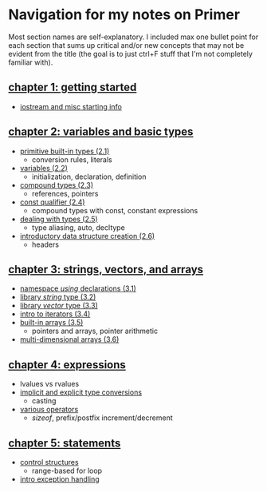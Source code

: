 # Navigation for my notes on Primer

Most section names are self-explanatory. I included max one bullet point for each section that sums up critical and/or new concepts that may not be evident from the title (the goal is to just ctrl+F stuff that I'm not completely familiar with).

## [chapter 1: getting started](https://github.com/tedklin/pseudoblog/blob/master/cpp_notebook/primer/ch-01.md)

- [iostream and misc starting info](https://github.com/tedklin/pseudoblog/blob/master/cpp_notebook/primer/ch-01.md#chapter-1-getting-started)

## [chapter 2: variables and basic types](https://github.com/tedklin/pseudoblog/blob/master/cpp_notebook/primer/ch-02.md)

- [primitive built-in types (2.1)](https://github.com/tedklin/pseudoblog/blob/master/cpp_notebook/primer/ch-02.md#primitive-built-in-types-21)
  - conversion rules, literals
- [variables (2.2)](https://github.com/tedklin/pseudoblog/blob/master/cpp_notebook/primer/ch-02.md#variables-22)
  - initialization, declaration, definition
- [compound types (2.3)](https://github.com/tedklin/pseudoblog/blob/master/cpp_notebook/primer/ch-02.md#compound-types-23)
  - references, pointers
- [const qualifier (2.4)](https://github.com/tedklin/pseudoblog/blob/master/cpp_notebook/primer/ch-02.md#const-qualifier-24)
  - compound types with const, constant expressions
- [dealing with types (2.5)](https://github.com/tedklin/pseudoblog/blob/master/cpp_notebook/primer/ch-02.md#dealing-with-types-25)
  - type aliasing, auto, decltype
- [introductory data structure creation (2.6)](https://github.com/tedklin/pseudoblog/blob/master/cpp_notebook/primer/ch-02.md#introductory-data-structure-creation-26)
  - headers

## [chapter 3: strings, vectors, and arrays](https://github.com/tedklin/pseudoblog/blob/master/cpp_notebook/primer/ch-03.md)

- [namespace *using* declarations (3.1)](https://github.com/tedklin/pseudoblog/blob/master/cpp_notebook/primer/ch-03.md#namespace-using-declarations-31)
- [library *string* type (3.2)](https://github.com/tedklin/pseudoblog/blob/master/cpp_notebook/primer/ch-03.md#library-string-type-32)
- [library *vector* type (3.3)](https://github.com/tedklin/pseudoblog/blob/master/cpp_notebook/primer/ch-03.md#library-vector-type-33)
- [intro to iterators (3.4)](https://github.com/tedklin/pseudoblog/blob/master/cpp_notebook/primer/ch-03.md#intro-to-iterators-34)
- [built-in arrays (3.5)](https://github.com/tedklin/pseudoblog/blob/master/cpp_notebook/primer/ch-03.md#built-in-arrays-35)
  - pointers and arrays, pointer arithmetic
- [multi-dimensional arrays (3.6)](https://github.com/tedklin/pseudoblog/blob/master/cpp_notebook/primer/ch-03.md#multi-dimensional-arrays-36)

## [chapter 4: expressions](https://github.com/tedklin/pseudoblog/blob/master/cpp_notebook/primer/ch-04.md)

- lvalues vs rvalues
- [implicit and explicit type conversions](https://github.com/tedklin/pseudoblog/blob/master/cpp_notebook/primer/ch-04.md#type-conversions)
  - casting
- [various operators](https://github.com/tedklin/pseudoblog/blob/master/cpp_notebook/primer/ch-04.md#specific-operators)
  - *sizeof*, prefix/postfix increment/decrement

## [chapter 5: statements](https://github.com/tedklin/pseudoblog/blob/master/cpp_notebook/primer/ch-05.md)

- [control structures](https://github.com/tedklin/pseudoblog/blob/master/cpp_notebook/primer/ch-05.md#control-structures)
  - range-based for loop
- [intro exception handling](https://github.com/tedklin/pseudoblog/blob/master/cpp_notebook/primer/ch-05.md#intro-to-exception-handling)
